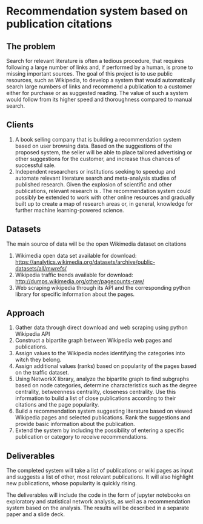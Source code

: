 # Recommendation system based on publication citations

## The problem
Search for relevant literature is often a tedious procedure, that requires following a large number of links and, if performed by a human,
is prone to missing important sources. The goal of this project is to use public resources, such as Wikipedia, to develop a system that would automatically search large numbers of links
and recommend a publication to a customer either for purchase or as suggested reading. The value of such a system would follow from its higher speed and thoroughness compared
to manual search.

## Clients
1. A book selling company that is building a recommendation system based on user browsing data.
   Based on the suggestions of the proposed system, the seller will be able to place tailored advertising or other suggestions for the customer,
   and increase thus chances of successful sale.
2. Independent researchers or institutions seeking to speedup and automate relevant literature search and meta-analysis studies of published research.
   Given the explosion of scientific and other publications, relevant research is .
   The recommendation system could possibly be extended to work with other online resources and gradually built up
   to create a map of research areas or, in general, knowledge for further machine learning-powered science.

## Datasets
The main source of data will be the open Wikimedia dataset on citations 
1. Wikimedia open data set available for download: https://analytics.wikimedia.org/datasets/archive/public-datasets/all/mwrefs/
2. Wikipedia traffic trends available for download: http://dumps.wikimedia.org/other/pagecounts-raw/
3. Web scraping wikipedia through its API and the corresponding python library
   for specific information about the pages.

## Approach

1. Gather data through direct download and web scraping using python Wikipedia API
2. Construct a bipartite graph between Wikipedia web pages and publications.
3. Assign values to the Wikipedia nodes identifying the categories into witch
   they belong.
4. Assign additional values (ranks) based on popularity of the pages based on the
   traffic dataset.
5. Using NetworkX library, analyze the bipartite graph to find subgraphs based on node categories,
   determine characteristics such as the degree centrality, betweenness
   centrality, closeness centrality. Use this information to build a list of
   close publications according to their citations and the page popularity.
6. Build a recommendation system suggesting literature based on viewed
   Wikipedia pages and selected publications. Rank the suggestions and provide
   basic information about the publication.
7. Extend the system by including the possibility of entering a specific
   publication or category to receive recommendations.

## Deliverables
The completed system will take a list of publications or wiki pages as input and suggests a list of other, most relevant publications.
It will also highlight new publications, whose popularity is quickly rising.

The deliverables will include the code in the form of jupyter notebooks on
exploratory and statistical network analysis, as well as a recommendation
system based on the analysis. The results will be described in a separate paper and a slide deck.
